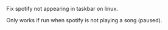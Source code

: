 Fix spotify not appearing in taskbar on linux.


Only works if run when spotify is not playing a song (paused).
